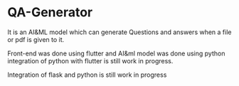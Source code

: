 # QA-Generator
It is an AI&ML model which can generate Questions and answers when a file or pdf is given to it.

Front-end was done using flutter and AI&ml model was done using python integration of python with flutter is still work in progress.

Integration of flask and python is still work in progress


